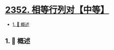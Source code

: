 # [2352. 相等行列对【中等】](https://github.com/tnotesjs/TNotes.leetcode/tree/main/notes/2352.%20%E7%9B%B8%E7%AD%89%E8%A1%8C%E5%88%97%E5%AF%B9%E3%80%90%E4%B8%AD%E7%AD%89%E3%80%91)

<!-- region:toc -->

- [1. 📝 概述](#1--概述)

<!-- endregion:toc -->

## 1. 📝 概述
